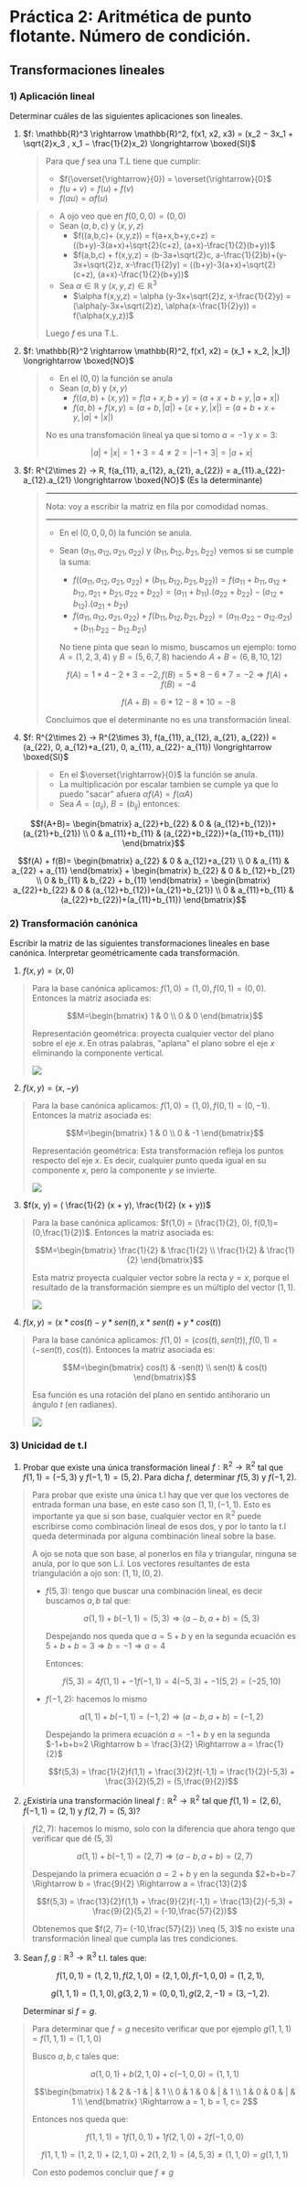# Práctica 2: Aritmética de punto flotante. Número de condición.

## Transformaciones lineales

### 1) Aplicación lineal

Determinar cuáles de las siguientes aplicaciones son lineales.

1. $f: \mathbb{R}^3 \rightarrow \mathbb{R}^2, f(x1, x2, x3) = (x_2 − 3x_1 + \sqrt{2}x_3 , x_1 − \frac{1}{2}x_2) \longrightarrow \boxed{SI}$

    > Para que $f$ sea una T.L tiene que cumplir:
    >
    > - $f(\overset{\rightarrow}{0}) = \overset{\rightarrow}{0}$
    > - $f(u+v) = f(u) + f(v)$
    > - $f(\alpha u) = \alpha f(u)$
    
    > - A ojo veo que en $f(0,0,0) = (0,0)$
    > - Sean $(a,b,c)$ y $(x,y,z)$
    >   - $f((a,b,c)+ (x,y,z)) = f(a+x,b+y,c+z) = ((b+y)-3(a+x)+\sqrt{2}(c+z), (a+x)-\frac{1}{2}(b+y))$
    >   - $f(a,b,c) + f(x,y,z) = (b-3a+\sqrt{2}c, a-\frac{1}{2}b)+(y-3x+\sqrt{2}z, x-\frac{1}{2}y) = ((b+y)-3(a+x)+\sqrt{2}(c+z), (a+x)-\frac{1}{2}(b+y))$
    > - Sea $\alpha \in \mathbb{R}$ y $(x,y,z) \in \mathbb{R}^3$
    >   - $\alpha f(x,y,z) = \alpha (y-3x+\sqrt{2}z, x-\frac{1}{2}y) =  (\alpha(y-3x+\sqrt{2}z), \alpha(x-\frac{1}{2}y)) = f(\alpha(x,y,z))$
    >
    > Luego $f$ es una T.L.

2. $f: \mathbb{R}^2 \rightarrow \mathbb{R}^2, f(x1, x2) = (x_1 + x_2, |x_1|) \longrightarrow \boxed{NO}$

    >- En el $(0,0)$ la función se anula
    >- Sean $(a,b)$ y $(x,y)$
    >    - $f((a,b)+(x,y)) = f(a+x, b+y) = (a+x+b+y,|a+x|)$
    >    - $f(a,b) + f(x,y) = (a+b, |a|) + (x+y, |x|) = (a+b+x+y, |a|+|x|)$
    >
    > No es una transfomación lineal ya que si tomo $a = -1$ y $x = 3$:
    >
    > $$|a| + |x| = 1 + 3 = 4 \neq 2 = |-1+3| = |a+x| $$

3. $f: R^{2\times 2} → R, f(a_{11}, a_{12}, a_{21}, a_{22}) = a_{11}.a_{22}-a_{12}.a_{21} \longrightarrow \boxed{NO}$ (Es la determinante)

    > ---
    >
    > Nota: voy a escribir la matriz en fila por comodidad nomas.
    >
    > ---
    >
    > - En el $(0,0,0,0)$ la función se anula.
    > - Sean $(a_{11}, a_{12}, a_{21}, a_{22})$ y $(b_{11}, b_{12}, b_{21}, b_{22})$ vemos si se cumple la suma:
    >   - $f((a_{11}, a_{12}, a_{21}, a_{22}) + (b_{11}, b_{12}, b_{21}, b_{22})) = f(a_{11} + b_{11}, a_{12} + b_{12}, a_{21} +b_{21}, a_{22} + b_{22}) = (a_{11}+b_{11}).(a_{22}+b_{22}) - (a_{12}+b_{12}).(a_{21}+b_{21})$
    >   - $f(a_{11}, a_{12}, a_{21}, a_{22}) + f(b_{11}, b_{12}, b_{21}, b_{22}) = (a_{11}.a_{22}-a_{12}.a_{21}) + (b_{11}.b_{22}-b_{12}.b_{21})$
    >   
    >   No tiene pinta que sean lo mismo, buscamos un ejemplo: tomo $A = (1, 2, 3, 4)$ y $B = (5, 6, 7, 8)$ haciendo $A+B = (6,8,10,12)$
    >
    >   $$f(A) = 1 \ast 4 - 2 \ast 3 = -2, f(B)= 5 \ast 8-6 \ast 7=-2 \Rightarrow f(A) + f(B) = -4$$
    >
    >   $$f(A+B) = 6\ast 12-8\ast10 =-8$$
    >
    > Concluimos que el determinante no es una transformación lineal.

4.  $f: R^{2\times 2} → R^{2\times 3}, f(a_{11}, a_{12}, a_{21}, a_{22}) = (a_{22}, 0, a_{12}+a_{21}, 0, a_{11}, a_{22}- a_{11}) \longrightarrow \boxed{SI}$ 

    > - En el $\overset{\rightarrow}{0}$ la función se anula.
    > - La multiplicación por escalar tambien se cumple ya que lo puedo "sacar" afuera $\alpha f(A) = f(\alpha A)$ 
    > - Sea $A=(a_{ij})$, $B=(b_{ij})$ entonces:

$$f(A+B)= \begin{bmatrix}
a_{22}+b_{22} & 0 & (a_{12}+b_{12})+(a_{21}+b_{21}) \\
0 & a_{11}+b_{11} & (a_{22}+b_{22})+(a_{11}+b_{11})
\end{bmatrix}$$

$$f(A) + f(B)= \begin{bmatrix}
a_{22} & 0 & a_{12}+a_{21} \\
0 & a_{11} & a_{22} + a_{11}
\end{bmatrix} + 
\begin{bmatrix}
b_{22} & 0 & b_{12}+b_{21} \\
0 & b_{11} & b_{22} + b_{11}
\end{bmatrix} = 
\begin{bmatrix}
a_{22}+b_{22} & 0 & (a_{12}+b_{12})+(a_{21}+b_{21}) \\
0 & a_{11}+b_{11} & (a_{22}+b_{22})+(a_{11}+b_{11})
\end{bmatrix}$$

### 2) Transformación canónica

Escribir la matriz de las siguientes transformaciones lineales en base canónica. Interpretar geométricamente cada transformación.

1. $f(x, y) = (x, 0)$

> Para la base canónica aplicamos: $f(1,0) = (1, 0), f(0,1)=(0,0)$. Entonces la matriz asociada es:
>
> $$M=\begin{bmatrix} 
1 & 0 \\
0 & 0 
\end{bmatrix}$$
>
> Representación geométrica:  proyecta cualquier vector del plano sobre el eje $x$. En otras palabras, "aplana" el plano sobre el eje $x$ eliminando la componente vertical.
>
> ![](/Guias-Ejercicios/Practica2/graficos/02a-tl.png)


2. $f(x, y) = (x,−y)$

> Para la base canónica aplicamos: $f(1,0) = (1, 0), f(0,1)=(0,-1)$. Entonces la matriz asociada es:
>
> $$M=\begin{bmatrix} 
1 & 0 \\
0 & -1 
\end{bmatrix}$$
>
> Representación geométrica: Esta transformación refleja los puntos respecto del eje $x$. Es decir, cualquier punto queda igual en su componente $x$, pero la componente $y$ se invierte.
>
> ![](/Guias-Ejercicios/Practica2/graficos/02b-tl.png)

3. $f(x, y) = ( \frac{1}{2} (x + y), \frac{1}{2} (x + y))$

> Para la base canónica aplicamos: $f(1,0) = (\frac{1}{2}, 0), f(0,1)=(0,\frac{1}{2})$. Entonces la matriz asociada es:
>
> $$M=\begin{bmatrix} 
\frac{1}{2} & \frac{1}{2} \\
\frac{1}{2} & \frac{1}{2} 
\end{bmatrix}$$
>
> Esta matriz proyecta cualquier vector sobre la recta $y=x$, porque el resultado de la transformación siempre es un múltiplo del vector $(1,1)$.
>
> ![](/Guias-Ejercicios/Practica2/graficos/02c-tl.png)

4. $f(x, y) = (x\ast cos(t) − y\ast sen(t) , x\ast sen (t) + y\ast cos (t))$

> Para la base canónica aplicamos: $f(1,0) = (cos(t), sen(t)), f(0,1)=(-sen(t),cos(t))$. Entonces la matriz asociada es:
>
> $$M=\begin{bmatrix} 
cos(t) & -sen(t) \\
sen(t) & cos(t)
\end{bmatrix}$$
>
> Esa función es una rotación del plano en sentido antihorario un ángulo $t$ (en radianes).
>
> ![](/Guias-Ejercicios/Practica2/graficos/02d-tl.png)

### 3) Unicidad de t.l

1. Probar que existe una única transformación lineal $f : \mathbb{R}^2 \rightarrow \mathbb{R}^2$ tal que $f(1, 1) = (−5, 3)$ y $f(−1, 1) = (5, 2)$. Para dicha $f$, determinar $f(5, 3)$ y $f(−1, 2)$.

> Para probar que existe una única t.l hay que ver que los vectores de entrada forman una base, en este caso son $(1,1), (-1,1)$. Esto es importante ya que si son base, cualquier vector en $\mathbb{R}^2$ puede escribirse como combinación lineal de esos dos, y por lo tanto la t.l queda determinada por alguna combinación lineal sobre la base.
>
> A ojo se nota que son base, al ponerlos en fila y triangular, ninguna se anula, por lo que son L.I. Los vectores resultantes de esta triangulación a ojo son: $(1,1), (0, 2)$.
>
> - $f(5,3)$: tengo que buscar una combinación lineal, es decir buscamos $a,b$ tal que:
>
>   $$a(1,1) + b(-1,1) = (5,3) \Rightarrow (a-b, a+b) = (5,3)$$
>
>   Despejando nos queda que $a = 5+b$ y en la segunda ecuación es $5+b +b = 3 \Rightarrow b = -1 \Rightarrow a= 4$
>
>   Entonces:
>
>   $$f(5,3) = 4f(1,1) + -1f(-1,1) = 4(-5,3) + -1(5,2) = (-25,10)$$
>
> - $f(-1,2)$: hacemos lo mismo
>
>   $$a(1,1) + b(-1,1) = (-1,2) \Rightarrow (a-b, a+b) = (-1,2)$$
>
>   Despejando la primera ecuación $a = -1+b$ y en la segunda $-1+b+b=2 \Rightarrow b = \frac{3}{2} \Rightarrow a = \frac{1}{2}$
>
>   $$f(5,3) = \frac{1}{2}f(1,1) + \frac{3}{2}f(-1,1) = \frac{1}{2}(-5,3) + \frac{3}{2}(5,2) = (5,\frac{9}{2})$$

2. ¿Existiría una transformación lineal  $f : \mathbb{R}^2 \rightarrow \mathbb{R}^2$ tal que $f(1, 1) = (2, 6)$, $f(−1, 1) = (2, 1)$ y $f(2, 7) = (5, 3)$?

>   $f(2,7)$: hacemos lo mismo, solo con la diferencia que ahora tengo que verificar que dé $(5,3)$
>
>   $$a(1,1) + b(-1,1) = (2,7) \Rightarrow (a-b, a+b) = (2,7)$$
>
>   Despejando la primera ecuación $a = 2+b$ y en la segunda $2+b+b=7 \Rightarrow b = \frac{9}{2} \Rightarrow a = \frac{13}{2}$
>
>   $$f(5,3) = \frac{13}{2}f(1,1) + \frac{9}{2}f(-1,1) = \frac{13}{2}(-5,3) + \frac{9}{2}(5,2) = (-10,\frac{57}{2})$$
>
>   Obtenemos que  $f(2, 7)= (-10,\frac{57}{2}) \neq (5, 3)$ no existe una transformación lineal que cumpla las tres condiciones.

3. Sean $f,g : \mathbb{R}^3 \rightarrow \mathbb{R}^3$ t.l. tales que:

    $$f(1, 0, 1) = (1, 2, 1), f(2, 1, 0) = (2, 1, 0), f(−1, 0, 0) = (1, 2, 1), $$

    $$g(1, 1, 1) = (1, 1, 0), g(3, 2, 1) = (0, 0, 1), g(2, 2,−1) = (3,−1, 2). $$

    Determinar si $f=g$.

> Para determinar que $f=g$ necesito verificar que por ejemplo $g(1,1,1) = f(1,1,1) = (1,1,0)$
>
> Busco $a,b,c$ tales que:
>
> $$a(1,0,1)+ b(2,1,0)+c(−1,0,0) = (1,1,1)$$
>
> $$\begin{bmatrix} 
1 & 2 & -1 & | & 1 \\ 
0 & 1 & 0 & | & 1 \\
1 & 0 & 0 & | & 1 \\ 
\end{bmatrix} \Rightarrow a = 1, b = 1, c= 2$$
>
> Entonces nos queda que:
>
> $$f(1,1,1) = 1f(1,0,1)+ 1f(2,1,0)+2f(−1,0,0)$$
>
> $$f(1,1,1) = (1,2,1)+ (2,1,0)+2(1,2,1) = (4,5,3) \neq (1, 1, 0) = g(1, 1, 1)$$
>
> Con esto podemos concluir que $f \neq g$